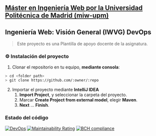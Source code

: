 ## [Máster en Ingeniería Web por la Universidad Politécnica de Madrid (miw-upm)](http://miw.etsisi.upm.es)
## Ingeniería Web: Visión General (IWVG) DevOps
> Este proyecto es una Plantilla de apoyo docente de la asignatura.

### :gear: Instalación del proyecto
1. Clonar el repositorio en tu equipo, **mediante consola**:
```sh
> cd <folder path>
> git clone https://github.com/:owner/:repo
```
2. Importar el proyecto mediante **IntelliJ IDEA**
   1. **Import Project**, y seleccionar la carpeta del proyecto.
   1. Marcar **Create Project from external model**, elegir **Maven**.
   1. **Next** … **Finish**.
### Estado del código
   
[![DevOps](https://github.com/karimbasly/devop_project/actions/workflows/test.yml/badge.svg)](https://github.com/karimbasly/devop_project/actions/workflows/test.yml)
[![Maintainability Rating](https://sonarcloud.io/api/project_badges/measure?project=karimbasly_devop_project&metric=sqale_rating)](https://sonarcloud.io/dashboard?id=karimbasly_devop_project)
[![BCH compliance](https://bettercodehub.com/edge/badge/karimbasly/devop_project?branch=develop)](https://bettercodehub.com/)